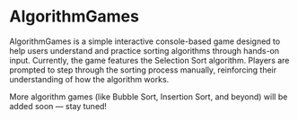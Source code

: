 # AlgorithmGames
AlgorithmGames is a simple interactive console-based game designed to help users understand and practice sorting algorithms through hands-on input. Currently, the game features the Selection Sort algorithm. Players are prompted to step through the sorting process manually, reinforcing their understanding of how the algorithm works.

More algorithm games (like Bubble Sort, Insertion Sort, and beyond) will be added soon — stay tuned!
